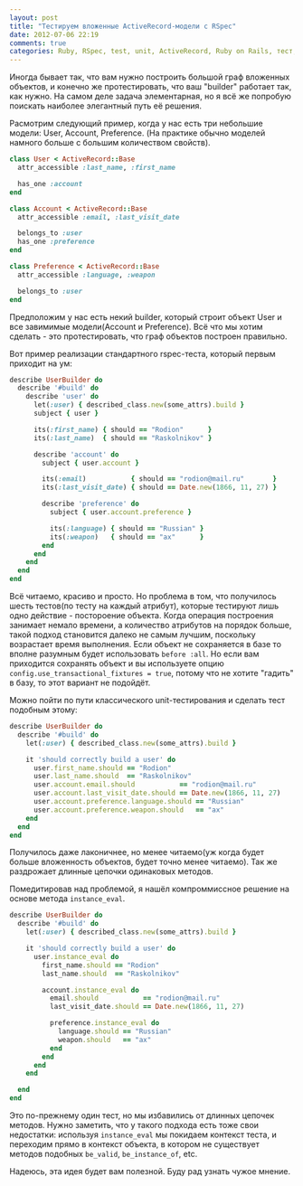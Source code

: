 ```yaml
---
layout: post
title: "Тестируем вложенные ActiveRecord-модели с RSpec"
date: 2012-07-06 22:19
comments: true
categories: Ruby, RSpec, test, unit, ActiveRecord, Ruby on Rails, тест, модель
---
```


Иногда бывает так, что вам нужно построить большой граф вложенных объектов,
и конечно же протестировать, что ваш "builder" работает так, как нужно. На самом деле
задача элементарная, но я всё же попробую поискать наиболее элегантный путь её решения.

<!--more-->

Расмотрим следующий пример, когда у нас есть три небольшие модели: User, Account, Preference.
(На практике обычно моделей намного больше с большим количеством свойств).

```ruby user.rb
class User < ActiveRecord::Base
  attr_accessible :last_name, :first_name

  has_one :account
end
```


```ruby account.rb
class Account < ActiveRecord::Base
  attr_accessible :email, :last_visit_date

  belongs_to :user
  has_one :preference
end
```

```ruby preference.rb
class Preference < ActiveRecord::Base
  attr_accessible :language, :weapon

  belongs_to :user
end
```

Предположим у нас есть некий builder, который строит объект User и все завимимые
модели(Account и Preference). Всё что мы хотим сделать - это протестировать,
что граф объектов построен правильно.

Вот пример реализации стандартного rspec-теста, который первым приходит на ум:

```ruby user_builder_spec.rb
describe UserBuilder do
  describe '#build' do
    describe 'user' do
      let(:user) { described_class.new(some_attrs).build }
      subject { user }

      its(:first_name) { should == "Rodion"      }
      its(:last_name)  { should == "Raskolnikov" }

      describe 'account' do
        subject { user.account }

        its(:email)           { should == "rodion@mail.ru"       }
        its(:last_visit_date) { should == Date.new(1866, 11, 27) }

        describe 'preference' do
          subject { user.account.preference }

          its(:language) { should == "Russian" }
          its(:weapon)   { should == "ax"      }
        end
      end
    end
  end
end
```

Всё читаемо, красиво и просто. Но проблема в том, что получилось шесть тестов(по тесту на
каждый атрибут), которые тестируют лишь одно действие - постороение объекта. Когда операция построения
занимает немало времени, а количество атрибутов на порядок больше, такой подход
становится далеко не самым лучшим, поскольку возрастает время выполнения.
Если объект не сохраняется в базе то вполне разумным будет использовать `before :all`. Но если
вам приходится сохранять объект и вы используете опцию `config.use_transactional_fixtures = true`,
потому что не хотите "гадить" в базу, то этот вариант не подойдёт.

Можно пойти по пути классического unit-тестирования и сделать тест подобным этому:

```ruby user_builder_spec.rb
describe UserBuilder do
  describe '#build' do
    let(:user) { described_class.new(some_attrs).build }

    it 'should correctly build a user' do
      user.first_name.should == "Rodion"
      user.last_name.should  == "Raskolnikov"
      user.account.email.should           == "rodion@mail.ru"
      user.account.last_visit_date.should == Date.new(1866, 11, 27)
      user.account.preference.language.should == "Russian"
      user.account.preference.weapon.should   == "ax"
    end
  end
end
```

Получилось даже лаконичнее, но менее читаемо(уж когда будет больше вложенность объектов,
будет точно менее читаемо). Так же раздрожает длинные цепочки одинаковых методов.

Помедитировав над проблемой, я нашёл компроммиссное решение на основе метода `instance_eval`.

```ruby user_builder_spec.rb
describe UserBuilder do
  describe '#build' do
    let(:user) { described_class.new(some_attrs).build }

    it 'should correctly build a user' do
      user.instance_eval do
        first_name.should == "Rodion"
        last_name.should  == "Raskolnikov"

        account.instance_eval do
          email.should           == "rodion@mail.ru"
          last_visit_date.should == Date.new(1866, 11, 27)

          preference.instance_eval do
            language.should == "Russian"
            weapon.should   == "ax"
          end
        end
      end
    end

  end
end
```

Это по-прежнему один тест, но мы избавились от длинных цепочек методов.
Нужно заметить, что у такого подхода есть тоже свои недостатки: используя `instance_eval`
мы покидаем контекст теста, и переходим прямо в контекст объекта, в котором не существует методов подобных
`be_valid`, `be_instance_of`, etc.

Надеюсь, эта идея будет вам полезной. Буду рад узнать чужое мнение.

